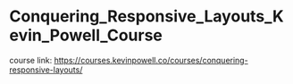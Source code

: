 # Conquering_Responsive_Layouts_Kevin_Powell_Course
 
course link: https://courses.kevinpowell.co/courses/conquering-responsive-layouts/
